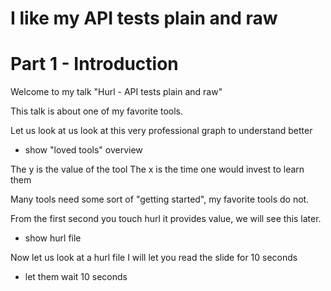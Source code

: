 # I like my API tests plain and raw

# Part 1 - Introduction

Welcome to my talk "Hurl - API tests plain and raw"

This talk is about one of my favorite tools.

Let us look at us look at this very professional graph to understand better

- show "loved tools" overview

The y is the value of the tool
The x is the time one would invest to learn them

Many tools need some sort of "getting started", my favorite tools do not.

From the first second you touch hurl it provides value, we will see this later.

- show hurl file 

Now let us look at a hurl file
I will let you read the slide for 10 seconds

- let them wait 10 seconds